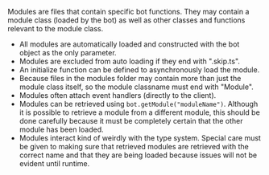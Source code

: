 Modules are files that contain specific bot functions. They may contain a module class (loaded by
 the bot) as well as other classes and functions relevant to the module class.
- All modules are automatically loaded and constructed with the bot object as the only parameter.
- Modules are excluded from auto loading if they end with ".skip.ts".
- An initialize function can be defined to asynchronously load the module.
- Because files in the modules folder may contain more than just the module class itself, so the 
module classname must end with "Module".
- Modules often attach event handlers (directly to the client).
- Modules can be retrieved using `bot.getModule("moduleName")`. Although it is possible to 
retrieve a module from a different module, this should be done carefully because it must be 
completely certain that the other module has been loaded.
- Modules interact kind of weirdly with the type system. Special care must be given to making 
sure that retrieved modules are retrieved with the correct name and that they are being loaded 
because issues will not be evident until runtime.
